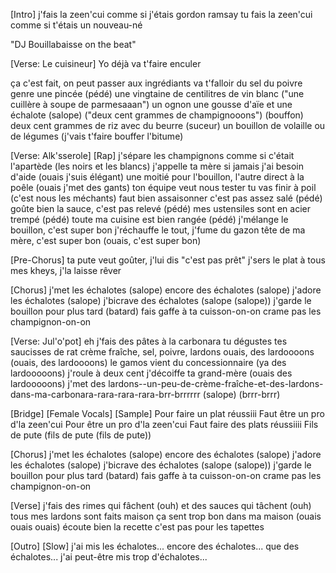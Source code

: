 [Intro]
j'fais la zeen'cui comme si j'étais gordon ramsay
tu fais la zeen'cui comme si t'étais un nouveau-né

"DJ Bouillabaisse on the beat"

[Verse: Le cuisineur]
Yo
déjà va t'faire enculer

ça c'est fait, on peut passer aux ingrédiants
va t'falloir du sel du poivre genre une pincée (pédé)
une vingtaine de centilitres de vin blanc
("une cuillère à soupe de parmesaaan")
un ognon une gousse d'aïe et une échalote (salope)
("deux cent grammes de champignooons") (bouffon)
deux cent grammes de riz avec du beurre (suceur)
un bouillon de volaille ou de légumes (j'vais t'faire bouffer l'bitume)

[Verse: Alk'sserole] [Rap]
j'sépare les champignons comme si c'était l'apartède (les noirs et les blancs)
j'appelle ta mère si jamais j'ai besoin d'aide (ouais j'suis élégant)
une moitié pour l'bouillon, l'autre direct à la poêle (ouais j'met des gants)
ton équipe veut nous tester tu vas finir à poil (c'est nous les méchants)
faut bien assaisonner c'est pas assez salé (pédé) goûte bien la sauce, c'est pas relevé (pédé)
mes ustensiles sont en acier trempé (pédé) toute ma cuisine est bien rangée (pédé)
j'mélange le bouillon, c'est super bon j'réchauffe le tout, j'fume du gazon
tête de ma mère, c'est super bon
(ouais, c'est super bon)

[Pre-Chorus]
ta pute veut goûter, j'lui dis "c'est pas prêt"
j'sers le plat à tous mes kheys, j'la laisse rêver

[Chorus]
j'met les échalotes (salope)
encore des échalotes (salope)
j'adore les échalotes (salope)
j'bicrave des échalotes (salope (salope))
j'garde le bouillon pour plus tard (batard)
fais gaffe à ta cuisson-on-on
crame pas les champignon-on-on

[Verse: Jul'o'pot]
eh
j'fais des pâtes à la carbonara
tu dégustes tes saucisses de rat
crème fraîche, sel, poivre, lardons
ouais, des lardoooons
(ouais, des lardoooons)
le gamos vient du concessionnaire
(ya des lardooooons)
j'roule à deux cent j'décoiffe ta grand-mère
(ouais des lardooooons)
j'met des lardons--un-peu-de-crème-fraîche-et-des-lardons-dans-ma-carbonara-rara-rara-rara-brr-brrrrrr (salope) (brrr-brrr)

[Bridge] [Female Vocals] [Sample]
Pour faire un plat réussiii
Faut être un pro d'la zeen'cui
Pour être un pro d'la zeen'cui
Faut faire des plats réussiiii
Fils de pute (fils de pute (fils de pute))

[Chorus]
j'met les échalotes (salope)
encore des échalotes (salope)
j'adore les échalotes (salope)
j'bicrave des échalotes (salope (salope))
j'garde le bouillon pour plus tard (batard)
fais gaffe à ta cuisson-on-on
crame pas les champignon-on-on

[Verse]
j'fais des rimes qui fâchent (ouh)
et des sauces qui tâchent (ouh)
tous mes lardons sont faits maison
ça sent trop bon dans ma maison (ouais ouais ouais)
écoute bien la recette
c'est pas pour les tapettes

[Outro] [Slow]
j'ai mis les échalotes...
encore des échalotes...
que des échalotes...
j'ai peut-être mis trop d'échalotes...


